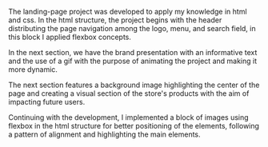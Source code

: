 The landing-page project was developed to apply my knowledge in html and css. In the html structure, the project begins with the header distributing the page navigation among the logo, menu, and search field, in this block I applied flexbox concepts.

In the next section, we have the brand presentation with an informative text and the use of a gif with the purpose of animating the project and making it more dynamic.

The next section features a background image highlighting the center of the page and creating a visual section of the store's products with the aim of impacting future users.

Continuing with the development, I implemented a block of images using flexbox in the html structure for better positioning of the elements, following a pattern of alignment and highlighting the main elements.
